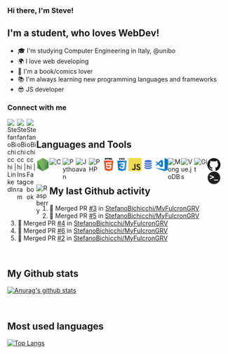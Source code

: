 ### Hi there, I'm Steve!

## I'm a student, who loves WebDev!
- 🎓 I'm studying Computer Engineering in Italy, @unibo
- 🌍 I love web developing
- 💬 I'm a book/comics lover
- 📚 I'm always learning new programming languages and frameworks
- 😎 JS developer

### Connect with me
[<img align="left" alt="StefanoBichicchi | LinkedIn" width="22px" src="https://cdn.jsdelivr.net/npm/simple-icons@v3/icons/linkedin.svg" />](https://www.linkedin.com/in/stefano-bichicchi-68ba91169/)
[<img align="left" alt="StefanoBichicchi | Instagram" width="22px" src="https://cdn.jsdelivr.net/npm/simple-icons@v3/icons/instagram.svg" />](https://www.instagram.com/ehystiv/)
[<img align="left" alt="StefanoBichicchi | Facebook" width="22px"  src="https://img.icons8.com/windows/48/000000/facebook-new.png" />](https://www.facebook.com/StefanoBichicchi)
<br />

## Languages and Tools
<img align="left" alt="Node.js" width="30px" src="https://raw.githubusercontent.com/github/explore/80688e429a7d4ef2fca1e82350fe8e3517d3494d/topics/nodejs/nodejs.png" />
<img align="left" alt="C" width="30px" src="https://img.icons8.com/color/48/000000/c-programming.png"/>
<img align="left" alt="Python" width="30px" src="https://img.icons8.com/color/48/000000/python.png"/>
<img align="left" alt="Java" width="30px" src="https://img.icons8.com/color/48/000000/java-coffee-cup-logo.png"/>
<img align="left" alt="PHP" width="30px" src="https://img.icons8.com/color/48/000000/php.png"/>
<img align="left" alt="HTML5" width="30px" src="https://raw.githubusercontent.com/github/explore/80688e429a7d4ef2fca1e82350fe8e3517d3494d/topics/html/html.png" />
<img align="left" alt="CSS3" width="30px" src="https://raw.githubusercontent.com/github/explore/80688e429a7d4ef2fca1e82350fe8e3517d3494d/topics/css/css.png" />
<img align="left" alt="JavaScript" width="30px" src="https://raw.githubusercontent.com/github/explore/80688e429a7d4ef2fca1e82350fe8e3517d3494d/topics/javascript/javascript.png" />
<img align="left" alt="SQL" width="30px" src="https://raw.githubusercontent.com/github/explore/80688e429a7d4ef2fca1e82350fe8e3517d3494d/topics/sql/sql.png" />
<img align="left" alt="Visual Studio Code" width="30px" src="https://raw.githubusercontent.com/github/explore/80688e429a7d4ef2fca1e82350fe8e3517d3494d/topics/visual-studio-code/visual-studio-code.png" />
<img align="left" alt="MongoDB" width="30px" src="https://img.icons8.com/color/48/000000/mongodb.png" />
<img align="left" alt="Vue.js" width="30px" src="https://img.icons8.com/color/48/000000/vue-js.png"/>
<img align="left" alt="Git" width="30px" src="https://img.icons8.com/color/48/000000/git.png" />
<img align="left" alt="GitHub" width="30px" src="https://raw.githubusercontent.com/github/explore/78df643247d429f6cc873026c0622819ad797942/topics/github/github.png" />
<img align="left" alt="Terminal" width="30px" src="https://raw.githubusercontent.com/github/explore/80688e429a7d4ef2fca1e82350fe8e3517d3494d/topics/terminal/terminal.png" />
<img align="left" alt="Raspberry" width="30px" src="https://img.icons8.com/color/48/000000/raspberry-pi.png" />

<br /><br />

## My last Github activity
<!--START_SECTION:activity-->
1. 🎉 Merged PR [#3](https://github.com/StefanoBichicchi/MyFulcronGRV/pull/3) in [StefanoBichicchi/MyFulcronGRV](https://github.com/StefanoBichicchi/MyFulcronGRV)
2. 🎉 Merged PR [#5](https://github.com/StefanoBichicchi/MyFulcronGRV/pull/5) in [StefanoBichicchi/MyFulcronGRV](https://github.com/StefanoBichicchi/MyFulcronGRV)
3. 🎉 Merged PR [#4](https://github.com/StefanoBichicchi/MyFulcronGRV/pull/4) in [StefanoBichicchi/MyFulcronGRV](https://github.com/StefanoBichicchi/MyFulcronGRV)
4. 🎉 Merged PR [#6](https://github.com/StefanoBichicchi/MyFulcronGRV/pull/6) in [StefanoBichicchi/MyFulcronGRV](https://github.com/StefanoBichicchi/MyFulcronGRV)
5. 🎉 Merged PR [#2](https://github.com/StefanoBichicchi/MyFulcronGRV/pull/2) in [StefanoBichicchi/MyFulcronGRV](https://github.com/StefanoBichicchi/MyFulcronGRV)
<!--END_SECTION:activity-->

<br />

## My Github stats
[![Anurag's github stats](https://github-readme-stats.vercel.app/api?username=StefanoBichicchi&theme=cobalt)](https://github.com/anuraghazra/github-readme-stats)

<br />

## Most used languages
[![Top Langs](https://github-readme-stats.vercel.app/api/top-langs/?username=StefanoBichicchi)](https://github.com/anuraghazra/github-readme-stats)
